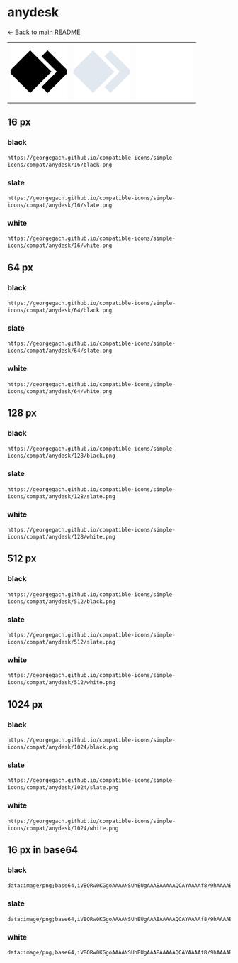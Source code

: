 # anydesk

[← Back to main README](../../README.md)

<table><tr>
  <td><img src="./128/black.png" width="128" alt="anydesk black icon" /></td>
  <td><img src="./128/slate.png" width="128" alt="anydesk slate icon" /></td>
  <td><img src="./128/white.png" width="128" alt="anydesk white icon" /></td>
</tr></table>

## 16 px

### black
```
https://georgegach.github.io/compatible-icons/simple-icons/compat/anydesk/16/black.png
```

### slate
```
https://georgegach.github.io/compatible-icons/simple-icons/compat/anydesk/16/slate.png
```

### white
```
https://georgegach.github.io/compatible-icons/simple-icons/compat/anydesk/16/white.png
```

## 64 px

### black
```
https://georgegach.github.io/compatible-icons/simple-icons/compat/anydesk/64/black.png
```

### slate
```
https://georgegach.github.io/compatible-icons/simple-icons/compat/anydesk/64/slate.png
```

### white
```
https://georgegach.github.io/compatible-icons/simple-icons/compat/anydesk/64/white.png
```

## 128 px

### black
```
https://georgegach.github.io/compatible-icons/simple-icons/compat/anydesk/128/black.png
```

### slate
```
https://georgegach.github.io/compatible-icons/simple-icons/compat/anydesk/128/slate.png
```

### white
```
https://georgegach.github.io/compatible-icons/simple-icons/compat/anydesk/128/white.png
```

## 512 px

### black
```
https://georgegach.github.io/compatible-icons/simple-icons/compat/anydesk/512/black.png
```

### slate
```
https://georgegach.github.io/compatible-icons/simple-icons/compat/anydesk/512/slate.png
```

### white
```
https://georgegach.github.io/compatible-icons/simple-icons/compat/anydesk/512/white.png
```

## 1024 px

### black
```
https://georgegach.github.io/compatible-icons/simple-icons/compat/anydesk/1024/black.png
```

### slate
```
https://georgegach.github.io/compatible-icons/simple-icons/compat/anydesk/1024/slate.png
```

### white
```
https://georgegach.github.io/compatible-icons/simple-icons/compat/anydesk/1024/white.png
```

## 16 px in base64

### black
```
data:image/png;base64,iVBORw0KGgoAAAANSUhEUgAAABAAAAAQCAYAAAAf8/9hAAAABmJLR0QA/wD/AP+gvaeTAAAAnElEQVQ4jc3SMQoCMRBG4U8v4AHcwlIRT6fiOcVy2WIFLdQzqE0CYdlkU4kD0wx5L8zP8I/V4IJNMluHWVMDt/igD5IFbmHWliQNuvAw9hU7HPEMsw6rGjh2HySHnKQEDyV7vIaSdgJO19nihEeUzPHOhZKpWWiRTZMv/R5ziCu0WKY55CT9FFySVMNjkvSQ7jVwKhk75XMN/Pv6AjilXmW3/RP1AAAAAElFTkSuQmCC
```

### slate
```
data:image/png;base64,iVBORw0KGgoAAAANSUhEUgAAABAAAAAQCAYAAAAf8/9hAAAABmJLR0QA/wD/AP+gvaeTAAABKElEQVQ4jc2SwUoCURSGv3NnirahLaxJKlzUWxhCJfk2BdVb9DqtxEcIoRaJyThNCkpD7XTmnhZp6qDjsv7l5Xzn/ufnh3+nIBh6fj9qdsKvk+lbGH4e+72oGQRDLz0vadi6Th0ogfrWuhfJ1jjcGDtPqO4CLRMnp56XC6aMScGNHxhAikbih80RRUHuRRgAJes6jdf3j4MFB3Pw0RKLPthaIubcgRtV8kA7Ua0cFrY7kgWnl6jImarcCeSmS8TvRS8z21nSrqpbNWgN0StFd4C2wWLXwwt2RLHT8K0xNqkArezPtSvopZqkarHXIHmgJW5cng+xvuyU+RBFuZ3c3xI3Lu/n82+/PVi2ZB08mZlpZZFGzjNoIQ0v1coq96PH7mCwl5nVn+gbw+SyosNcd5IAAAAASUVORK5CYII=
```

### white
```
data:image/png;base64,iVBORw0KGgoAAAANSUhEUgAAABAAAAAQCAYAAAAf8/9hAAAABmJLR0QA/wD/AP+gvaeTAAAAn0lEQVQ4jc2SQQrCMBRERy/QA9iFS4t4OhXPKS5DFy3oQj1Dnwt/oA2JSVd2IJuBN+H/P9LiBNTADWhG3s68ugR2fNUBDVABd/NcMsTglql64ACcgZd5LbAtgb06CzlFQzJwGHIE3pOQ0cw59cAeuABPH7KWNMw81MqeJA3h5n/97vfgR3DAJna+1PxxONGBeXBBkR5ZOAiJVfmahf+iD3q/6OidBlzZAAAAAElFTkSuQmCC
```

